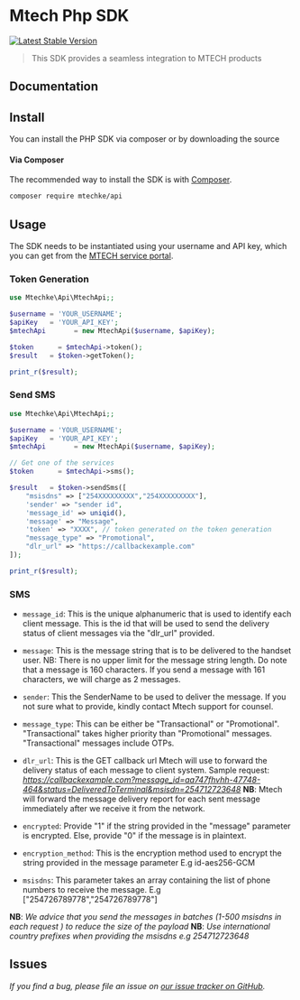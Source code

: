 # Mtech Php SDK

[![Latest Stable Version](https://img.shields.io/packagist/v/mtechke/api)](https://packagist.org/packages/mtechke/api)

> This SDK provides a seamless integration to MTECH products

## Documentation

[//]: # (Take a look at the [API docs here]&#40;http://docs.mtechcomm.co.ke)

## Install

You can install the PHP SDK via composer or by downloading the source

#### Via Composer

The recommended way to install the SDK is with [Composer](http://getcomposer.org/).

```bash
composer require mtechke/api
```

## Usage

The SDK needs to be instantiated using your username and API key, which you can get from the [MTECH service portal](https://mtechcomm.co.ke/).

### Token Generation

```php
use Mtechke\Api\MtechApi;;

$username = 'YOUR_USERNAME'; 
$apiKey   = 'YOUR_API_KEY'; 
$mtechApi       = new MtechApi($username, $apiKey);

$token      = $mtechApi->token();
$result   = $token->getToken();

print_r($result);
```

### Send SMS

```php
use Mtechke\Api\MtechApi;;

$username = 'YOUR_USERNAME'; 
$apiKey   = 'YOUR_API_KEY'; 
$mtechApi       = new MtechApi($username, $apiKey);

// Get one of the services
$token      = $mtechApi->sms();

$result   = $token->sendSms([
    "msisdns" => ["254XXXXXXXXX","254XXXXXXXXX"],
    'sender' => "sender id",
    'message_id' => uniqid(),
    'message' => "Message",
    'token' => "XXXX", // token generated on the token generation
    "message_type" => "Promotional",
    "dlr_url" => "https://callbackexample.com"
]);

print_r($result);
```

### SMS

- `message_id`: This is the unique alphanumeric that is used to identify each client message. This is the id that will be used to send the delivery status of client messages via the "dlr_url" provided.

- `message`: This is the message string that is to be delivered to the handset user. NB: There is no upper limit for the message string length. Do note that a message is 160 characters. If you send a message with 161 characters, we will charge as 2 messages.

- `sender`: This the SenderName to be used to deliver the message. If you not sure what to provide, kindly contact Mtech support for counsel.

- `message_type`: This can be either be "Transactional" or "Promotional". "Transactional" takes higher priority than "Promotional" messages. "Transactional" messages include OTPs.

- `dlr_url`: This is the GET callback url Mtech will use to forward the delivery status of each message to client system. Sample request: _https://callbackexample.com?message_id=aa747fhvhh-47748-464&status=DeliveredToTerminal&msisdn=254712723648_ **NB**: Mtech will forward the message delivery report for each sent message immediately after we receive it from the network.

- `encrypted`: Provide "1" if the string provided in the "message" parameter is encrypted. Else, provide "0" if the message is in plaintext.

- `encryption_method`: This is the encryption method used to encrypt the string provided in the message parameter E.g id-aes256-GCM

- `msisdns`: This parameter takes an array containing the list of phone numbers to receive the message. E.g ["254726789778","254726789778"]

**NB**: _We advice that you send the messages in batches (1-500 msisdns in each request ) to reduce the size of the payload_
**NB**: _Use international country prefixes when providing the msisdns e.g 254712723648_

## Issues

_If you find a bug, please file an issue on [our issue tracker on GitHub](https://github.com/mtechsolution/mtechapi/issues)._